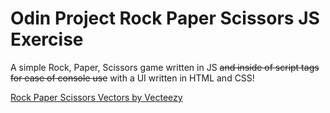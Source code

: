 # Odin Project Rock Paper Scissors JS Exercise

A simple Rock, Paper, Scissors game written in JS ~~and inside of script tags for ease of console use~~ with a UI written in HTML and CSS!

[Rock Paper Scissors Vectors by Vecteezy](https://www.vecteezy.com/free-vector/rock-paper-scissors)